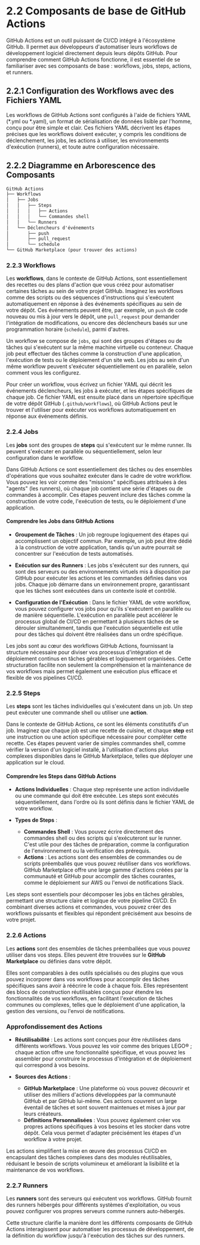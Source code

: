 # 2.2 Composants de base de GitHub Actions

GitHub Actions est un outil puissant de CI/CD intégré à l'écosystème GitHub. Il permet aux développeurs d'automatiser leurs workflows de développement logiciel directement depuis leurs dépôts GitHub. Pour comprendre comment GitHub Actions fonctionne, il est essentiel de se familiariser avec ses composants de base : workflows, jobs, steps, actions, et runners.


## 2.2.1 Configuration des Workflows avec des Fichiers YAML

Les workflows de GitHub Actions sont configurés à l'aide de fichiers YAML (*.yml ou *.yaml), un format de sérialisation de données lisible par l'homme, conçu pour être simple et clair. Ces fichiers YAML décrivent les étapes précises que les workflows doivent exécuter, y compris les conditions de déclenchement, les jobs, les actions à utiliser, les environnements d'exécution (runners), et toute autre configuration nécessaire.

## 2.2.2 Diagramme en Arborescence des Composants

```md
GitHub Actions
├── Workflows
│   ├── Jobs
│   │   ├── Steps
│   │   │   ├── Actions
│   │   │   └── Commandes shell
│   │   └── Runners
│   └── Déclencheurs d'événements
│       ├── push
│       ├── pull_request
│       └── schedule
└── GitHub Marketplace (pour trouver des actions)
```

### 2.2.3 Workflows

Les **workflows**, dans le contexte de GitHub Actions, sont essentiellement des recettes ou des plans d'action que vous créez pour automatiser certaines tâches au sein de votre projet GitHub. Imaginez les workflows comme des scripts ou des séquences d'instructions qui s'exécutent automatiquement en réponse à des événements spécifiques au sein de votre dépôt. Ces événements peuvent être, par exemple, un `push` de code nouveau ou mis à jour vers le dépôt, une `pull_request` pour demander l'intégration de modifications, ou encore des déclencheurs basés sur une programmation horaire (`schedule`), parmi d'autres.

Un workflow se compose de `jobs`, qui sont des groupes d'étapes ou de tâches qui s'exécutent sur la même machine virtuelle ou conteneur. Chaque job peut effectuer des tâches comme la construction d'une application, l'exécution de tests ou le déploiement d'un site web. Les jobs au sein d'un même workflow peuvent s'exécuter séquentiellement ou en parallèle, selon comment vous les configurez.

Pour créer un workflow, vous écrivez un fichier YAML qui décrit les événements déclencheurs, les jobs à exécuter, et les étapes spécifiques de chaque job. Ce fichier YAML est ensuite placé dans un répertoire spécifique de votre dépôt GitHub (`.github/workflows`), où GitHub Actions peut le trouver et l'utiliser pour exécuter vos workflows automatiquement en réponse aux événements définis.

### 2.2.4 Jobs

Les **jobs** sont des groupes de **steps** qui s'exécutent sur le même runner. Ils peuvent s'exécuter en parallèle ou séquentiellement, selon leur configuration dans le workflow.

Dans GitHub Actions ce sont essentiellement des tâches ou des ensembles d'opérations que vous souhaitez exécuter dans le cadre de votre workflow. Vous pouvez les voir comme des "missions" spécifiques attribuées à des "agents" (les runners), où chaque job contient une série d'étapes ou de commandes à accomplir. Ces étapes peuvent inclure des tâches comme la construction de votre code, l'exécution de tests, ou le déploiement d'une application.

#### Comprendre les Jobs dans GitHub Actions

- **Groupement de Tâches** : Un job regroupe logiquement des étapes qui accomplissent un objectif commun. Par exemple, un job peut être dédié à la construction de votre application, tandis qu'un autre pourrait se concentrer sur l'exécution de tests automatisés.
  
- **Exécution sur des Runners** : Les jobs s'exécutent sur des runners, qui sont des serveurs ou des environnements virtuels mis à disposition par GitHub pour exécuter les actions et les commandes définies dans vos jobs. Chaque job démarre dans un environnement propre, garantissant que les tâches sont exécutées dans un contexte isolé et contrôlé.

- **Configuration de l'Exécution** : Dans le fichier YAML de votre workflow, vous pouvez configurer vos jobs pour qu'ils s'exécutent en parallèle ou de manière séquentielle. L'exécution en parallèle peut accélérer le processus global de CI/CD en permettant à plusieurs tâches de se dérouler simultanément, tandis que l'exécution séquentielle est utile pour des tâches qui doivent être réalisées dans un ordre spécifique.


Les jobs sont au cœur des workflows GitHub Actions, fournissant la structure nécessaire pour diviser vos processus d'intégration et de déploiement continus en tâches gérables et logiquement organisées. Cette structuration facilite non seulement la compréhension et la maintenance de vos workflows mais permet également une exécution plus efficace et flexible de vos pipelines CI/CD.

### 2.2.5 Steps

Les **steps** sont les tâches individuelles qui s'exécutent dans un job. Un step peut exécuter une commande shell ou utiliser une **action**.

Dans le contexte de GitHub Actions, ce sont les éléments constitutifs d'un job. Imaginez que chaque job est une recette de cuisine, et chaque **step** est une instruction ou une action spécifique nécessaire pour compléter cette recette. Ces étapes peuvent varier de simples commandes shell, comme vérifier la version d'un logiciel installé, à l'utilisation d'actions plus complexes disponibles dans le GitHub Marketplace, telles que déployer une application sur le cloud.

#### Comprendre les Steps dans GitHub Actions

- **Actions Individuelles** : Chaque step représente une action individuelle ou une commande qui doit être exécutée. Les steps sont exécutés séquentiellement, dans l'ordre où ils sont définis dans le fichier YAML de votre workflow.

- **Types de Steps** :
  - **Commandes Shell** : Vous pouvez écrire directement des commandes shell ou des scripts qui s'exécuteront sur le runner. C'est utile pour des tâches de préparation, comme la configuration de l'environnement ou la vérification des prérequis.
  - **Actions** : Les actions sont des ensembles de commandes ou de scripts préemballés que vous pouvez réutiliser dans vos workflows. GitHub Marketplace offre une large gamme d'actions créées par la communauté et GitHub pour accomplir des tâches courantes, comme le déploiement sur AWS ou l'envoi de notifications Slack.

Les steps sont essentiels pour décomposer les jobs en tâches gérables, permettant une structure claire et logique de votre pipeline CI/CD. En combinant diverses actions et commandes, vous pouvez créer des workflows puissants et flexibles qui répondent précisément aux besoins de votre projet.


### 2.2.6 Actions

Les **actions** sont des ensembles de tâches préemballées que vous pouvez utiliser dans vos steps. Elles peuvent être trouvées sur le **GitHub Marketplace** ou définies dans votre dépôt.

Elles sont comparables à des outils spécialisés ou des plugins que vous pouvez incorporer dans vos workflows pour accomplir des tâches spécifiques sans avoir à réécrire le code à chaque fois. Elles représentent des blocs de construction réutilisables conçus pour étendre les fonctionnalités de vos workflows, en facilitant l'exécution de tâches communes ou complexes, telles que le déploiement d'une application, la gestion des versions, ou l'envoi de notifications.

### Approfondissement des Actions

- **Réutilisabilité** : Les actions sont conçues pour être réutilisées dans différents workflows. Vous pouvez les voir comme des briques LEGO® ; chaque action offre une fonctionnalité spécifique, et vous pouvez les assembler pour construire le processus d'intégration et de déploiement qui correspond à vos besoins.

- **Sources des Actions** :
  - **GitHub Marketplace** : Une plateforme où vous pouvez découvrir et utiliser des milliers d'actions développées par la communauté GitHub et par GitHub lui-même. Ces actions couvrent un large éventail de tâches et sont souvent maintenues et mises à jour par leurs créateurs.
  - **Définitions Personnalisées** : Vous pouvez également créer vos propres actions spécifiques à vos besoins et les stocker dans votre dépôt. Cela vous permet d'adapter précisément les étapes d'un workflow à votre projet.

Les actions simplifient la mise en œuvre des processus CI/CD en encapsulant des tâches complexes dans des modules réutilisables, réduisant le besoin de scripts volumineux et améliorant la lisibilité et la maintenance de vos workflows.

### 2.2.7 Runners

Les **runners** sont des serveurs qui exécutent vos workflows. GitHub fournit des runners hébergés pour différents systèmes d'exploitation, ou vous pouvez configurer vos propres serveurs comme runners auto-hébergés.

Cette structure clarifie la manière dont les différents composants de GitHub Actions interagissent pour automatiser les processus de développement, de la définition du workflow jusqu'à l'exécution des tâches sur des runners.


